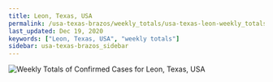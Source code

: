 ```yaml
---
title: Leon, Texas, USA
permalink: /usa-texas-brazos/weekly_totals/usa-texas-leon-weekly_totals.html
last_updated: Dec 19, 2020
keywords: ["Leon, Texas, USA", "weekly totals"]
sidebar: usa-texas-brazos_sidebar
---
```


![Weekly Totals of Confirmed Cases for Leon, Texas, USA](/covid_tracker/images/graphs/usa-texas-leon-weekly_totals_graph.png)
